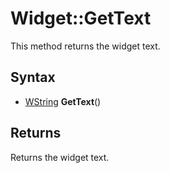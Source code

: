 # Widget::GetText #
This method returns the widget text.

## Syntax ##
- [WString](WString.md) **GetText**()

## Returns ##
Returns the widget text.
